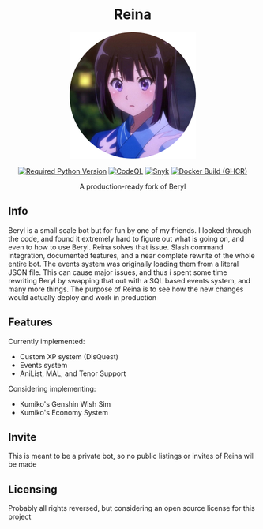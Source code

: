 <div align=center>

# Reina

![Reina](./Assets/reina-logo-resized.png)


[![Required Python Version](https://img.shields.io/badge/Python-3.10-blue?logo=python&logoColor=white)](https://github.com/No767/Reina/blob/dev/pyproject.toml) [![CodeQL](https://github.com/No767/Reina/actions/workflows/codeql.yml/badge.svg?branch=dev&event=push)](https://github.com/No767/Reina/actions/workflows/codeql.yml) [![Snyk](https://github.com/No767/Reina/actions/workflows/snyk.yml/badge.svg?branch=dev&event=push)](https://github.com/No767/Reina/actions/workflows/snyk.yml) [![Docker Build (GHCR)](https://github.com/No767/Reina/actions/workflows/docker-build-ghcr.yml/badge.svg?branch=dev)](https://github.com/No767/Reina/actions/workflows/docker-build-ghcr.yml)


A production-ready fork of Beryl

<div align=left>

## Info

Beryl is a small scale bot but for fun by one of my friends. I looked through the code, and found it extremely hard to figure out what is going on, and even to how to use Beryl. Reina solves that issue. Slash command integration, documented features, and a near complete rewrite of the whole entire bot. The events system was originally loading them from a literal JSON file. This can cause major issues, and thus i spent some time rewriting Beryl by swapping that out with a SQL based events system, and many more things. The purpose of Reina is to see how the new changes would actually deploy and work in production

## Features

Currently implemented:

- Custom XP system (DisQuest)
- Events system
- AniList, MAL, and Tenor Support

Considering implementing:

- Kumiko's Genshin Wish Sim 
- Kumiko's Economy System

## Invite

This is meant to be a private bot, so no public listings or invites of Reina will be made

## Licensing

Probably all rights reversed, but considering an open source license for this project